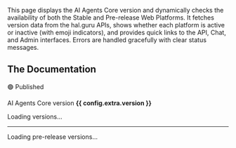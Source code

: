 This page displays the AI Agents Core version and dynamically checks the availability of both the Stable and Pre-release Web Platforms. It fetches version data from the hal.guru APIs, shows whether each platform is active or inactive (with emoji indicators), and provides quick links to the API, Chat, and Admin interfaces. Errors are handled gracefully with clear status messages.

## The Documentation 

🟢 Published

AI Agents Core version **{{ config.extra.version }}**

<div id="versions">
  <p>Loading versions...</p>
</div>

---

<div id="versions-prerelease">
  <p>Loading pre-release versions...</p>
</div>

<script type="text/javascript">
document.addEventListener('DOMContentLoaded', async function() {

    const status = await getStatus('https://api.hal.guru/platform/status');

    if (status === 'OK') {
        await getApiVersions(
            'versions',
            'The Stable Web Platform',
            '');
    } else {
        document.getElementById('versions').innerHTML = 
            `<h4>The Stable Web Platform</h4><p>🛑 Currently inactive.<br/>Please try again later.</p>`;   
    }

    const statusPrerelease = await getStatus('https://api-dev.hal.guru/platform/status');

    if (statusPrerelease === 'OK') {
        await getApiVersions(
            'versions-prerelease',
            'The Pre-release Web Platform',
            '-dev');
    } else {
        document.getElementById('versions-prerelease').innerHTML = 
            `<h4>The Pre-release Web Platform</h4><p>🛑 Currently inactive.<br/>Please try again later.</p>`;   
    }
});

async function getStatus(url)
{
    try { 
        const statusResponse = await fetch(url, {
            method: 'GET',
            headers: {
                'Accept': 'text/plain'
            }
        });
        if (!statusResponse.ok) {
            throw new Error(`HTTP ${statusResponse.status}: ${statusResponse.statusText}`);
        }
        return await statusResponse.text();
        } catch (error) {
            console.error('Error occurred during downloading:', error);
            return `Error: ${error.message}`;
        }
}

async function getApiVersions(id, title, subDomainPostfix)
{
    const versionsDiv = document.getElementById(id);
    versionsDiv.innerText = 'Processing...';

    try { 
        const versionsResponse = await fetch(
            `https://api` + subDomainPostfix + `.hal.guru/platform/versions`, {
            method: 'GET',
            headers: {
                'Accept': 'application/json'
            }
        });

        if (!versionsResponse.ok) {
            throw new Error(`HTTP ${versionsResponse.status}: ${versionsResponse.statusText}`);
        }

        const versions = await versionsResponse.json();
        
        let html = `<h3>${title}</h3>`;
        
        if (versions && typeof versions === 'object') {
            for (const [key, value] of Object.entries(versions)) {
                if (!key.startsWith('web') && !key.startsWith('Web')) {
                    html += `<p>🟢 Active</p>`;
                    html += `<p>${key} version <strong>${value}</strong></p>`;
                    html += '<a href="https://api' + subDomainPostfix + '.hal.guru">api' + subDomainPostfix + '.hal.guru</a> * ';
                    html += '<a href="https://chat' + subDomainPostfix + '.hal.guru">chat' + subDomainPostfix + '.hal.guru</a> * ';
                    html += '<a href="https://admin' + subDomainPostfix + '.hal.guru">admin' + subDomainPostfix + '.hal.guru</a>';
                }
            }
        } else {
            html += '<li>No data</li>';
        }
        
        versionsDiv.innerHTML = html;
    } catch (error) {
        console.error('Error occurred during downloading:', error);
        versionsDiv.innerHTML = `<p>Error: ${error.message}</p>`;
    }
}
</script>
